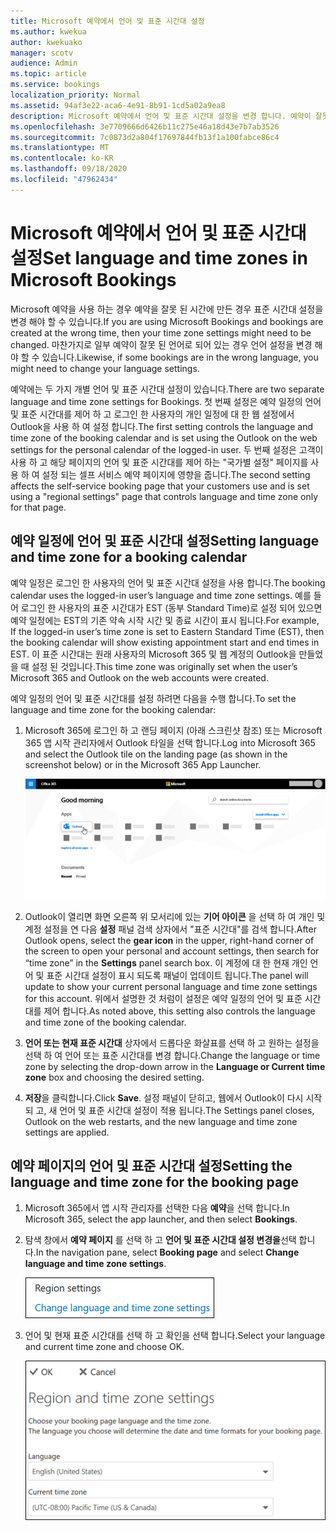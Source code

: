 ```yaml
---
title: Microsoft 예약에서 언어 및 표준 시간대 설정
ms.author: kwekua
author: kwekuako
manager: scotv
audience: Admin
ms.topic: article
ms.service: bookings
localization_priority: Normal
ms.assetid: 94af3e22-aca6-4e91-8b91-1cd5a02a9ea8
description: Microsoft 예약에서 언어 및 표준 시간대 설정을 변경 합니다. 예약이 잘못 된 시간에 생성 되는 경우 예약이 잘못 된 표준 시간대에 대해 설정 될 수 있습니다.
ms.openlocfilehash: 3e7709666d6426b11c275e46a18d43e7b7ab3526
ms.sourcegitcommit: 7c0873d2a804f17697844fb13f1a100fabce86c4
ms.translationtype: MT
ms.contentlocale: ko-KR
ms.lasthandoff: 09/18/2020
ms.locfileid: "47962434"
---
```

# <a name="set-language-and-time-zones-in-microsoft-bookings"></a><span data-ttu-id="44442-104">Microsoft 예약에서 언어 및 표준 시간대 설정</span><span class="sxs-lookup"><span data-stu-id="44442-104">Set language and time zones in Microsoft Bookings</span></span>

<span data-ttu-id="44442-105">Microsoft 예약을 사용 하는 경우 예약을 잘못 된 시간에 만든 경우 표준 시간대 설정을 변경 해야 할 수 있습니다.</span><span class="sxs-lookup"><span data-stu-id="44442-105">If you are using Microsoft Bookings and bookings are created at the wrong time, then your time zone settings might need to be changed.</span></span> <span data-ttu-id="44442-106">마찬가지로 일부 예약이 잘못 된 언어로 되어 있는 경우 언어 설정을 변경 해야 할 수 있습니다.</span><span class="sxs-lookup"><span data-stu-id="44442-106">Likewise, if some bookings are in the wrong language, you might need to change your language settings.</span></span>

<span data-ttu-id="44442-107">예약에는 두 가지 개별 언어 및 표준 시간대 설정이 있습니다.</span><span class="sxs-lookup"><span data-stu-id="44442-107">There are two separate language and time zone settings for Bookings.</span></span> <span data-ttu-id="44442-108">첫 번째 설정은 예약 일정의 언어 및 표준 시간대를 제어 하 고 로그인 한 사용자의 개인 일정에 대 한 웹 설정에서 Outlook을 사용 하 여 설정 합니다.</span><span class="sxs-lookup"><span data-stu-id="44442-108">The first setting controls the language and time zone of the booking calendar and is set using the Outlook on the web settings for the personal calendar of the logged-in user.</span></span> <span data-ttu-id="44442-109">두 번째 설정은 고객이 사용 하 고 해당 페이지의 언어 및 표준 시간대를 제어 하는 "국가별 설정" 페이지를 사용 하 여 설정 되는 셀프 서비스 예약 페이지에 영향을 줍니다.</span><span class="sxs-lookup"><span data-stu-id="44442-109">The second setting affects the self-service booking page that your customers use and is set using a "regional settings" page that controls language and time zone only for that page.</span></span>

## <a name="setting-language-and-time-zone-for-a-booking-calendar"></a><span data-ttu-id="44442-110">예약 일정에 언어 및 표준 시간대 설정</span><span class="sxs-lookup"><span data-stu-id="44442-110">Setting language and time zone for a booking calendar</span></span>

<span data-ttu-id="44442-111">예약 일정은 로그인 한 사용자의 언어 및 표준 시간대 설정을 사용 합니다.</span><span class="sxs-lookup"><span data-stu-id="44442-111">The booking calendar uses the logged-in user’s language and time zone settings.</span></span> <span data-ttu-id="44442-112">예를 들어 로그인 한 사용자의 표준 시간대가 EST (동부 Standard Time)로 설정 되어 있으면 예약 일정에는 EST의 기존 약속 시작 시간 및 종료 시간이 표시 됩니다.</span><span class="sxs-lookup"><span data-stu-id="44442-112">For example, If the logged-in user’s time zone is set to Eastern Standard Time (EST), then the booking calendar will show existing appointment start and end times in EST.</span></span> <span data-ttu-id="44442-113">이 표준 시간대는 원래 사용자의 Microsoft 365 및 웹 계정의 Outlook을 만들었을 때 설정 된 것입니다.</span><span class="sxs-lookup"><span data-stu-id="44442-113">This time zone was originally set when the user’s Microsoft 365 and Outlook on the web accounts were created.</span></span>

<span data-ttu-id="44442-114">예약 일정의 언어 및 표준 시간대를 설정 하려면 다음을 수행 합니다.</span><span class="sxs-lookup"><span data-stu-id="44442-114">To set the language and time zone for the booking calendar:</span></span>

1. <span data-ttu-id="44442-115">Microsoft 365에 로그인 하 고 랜딩 페이지 (아래 스크린샷 참조) 또는 Microsoft 365 앱 시작 관리자에서 Outlook 타일을 선택 합니다.</span><span class="sxs-lookup"><span data-stu-id="44442-115">Log into Microsoft 365 and select the Outlook tile on the landing page (as shown in the screenshot below) or in the Microsoft 365 App Launcher.</span></span>

   ![Microsoft 365 방문 페이지의 Outlook 타일 이미지](../media/bookings-outlook-tile.png)

1. <span data-ttu-id="44442-117">Outlook이 열리면 화면 오른쪽 위 모서리에 있는 **기어 아이콘** 을 선택 하 여 개인 및 계정 설정을 연 다음 **설정** 패널 검색 상자에서 "표준 시간대"를 검색 합니다.</span><span class="sxs-lookup"><span data-stu-id="44442-117">After Outlook opens, select the **gear icon** in the upper, right-hand corner of the screen to open your personal and account settings, then search for “time zone” in the **Settings** panel search box.</span></span> <span data-ttu-id="44442-118">이 계정에 대 한 현재 개인 언어 및 표준 시간대 설정이 표시 되도록 패널이 업데이트 됩니다.</span><span class="sxs-lookup"><span data-stu-id="44442-118">The panel will update to show your current personal language and time zone settings for this account.</span></span> <span data-ttu-id="44442-119">위에서 설명한 것 처럼이 설정은 예약 일정의 언어 및 표준 시간대를 제어 합니다.</span><span class="sxs-lookup"><span data-stu-id="44442-119">As noted above, this setting also controls the language and time zone of the booking calendar.</span></span>

1. <span data-ttu-id="44442-120">**언어 또는 현재 표준 시간대** 상자에서 드롭다운 화살표를 선택 하 고 원하는 설정을 선택 하 여 언어 또는 표준 시간대를 변경 합니다.</span><span class="sxs-lookup"><span data-stu-id="44442-120">Change the language or time zone by selecting the drop-down arrow in the **Language or Current time zone** box and choosing the desired setting.</span></span>

1. <span data-ttu-id="44442-121">**저장**을 클릭합니다.</span><span class="sxs-lookup"><span data-stu-id="44442-121">Click **Save**.</span></span> <span data-ttu-id="44442-122">설정 패널이 닫히고, 웹에서 Outlook이 다시 시작 되 고, 새 언어 및 표준 시간대 설정이 적용 됩니다.</span><span class="sxs-lookup"><span data-stu-id="44442-122">The Settings panel closes, Outlook on the web restarts, and the new language and time zone settings are applied.</span></span>

## <a name="setting-the-language-and-time-zone-for-the-booking-page"></a><span data-ttu-id="44442-123">예약 페이지의 언어 및 표준 시간대 설정</span><span class="sxs-lookup"><span data-stu-id="44442-123">Setting the language and time zone for the booking page</span></span>

1. <span data-ttu-id="44442-124">Microsoft 365에서 앱 시작 관리자를 선택한 다음 **예약**을 선택 합니다.</span><span class="sxs-lookup"><span data-stu-id="44442-124">In Microsoft 365, select the app launcher, and then select **Bookings**.</span></span>

1. <span data-ttu-id="44442-125">탐색 창에서 **예약 페이지** 를 선택 하 고 **언어 및 표준 시간대 설정 변경을**선택 합니다.</span><span class="sxs-lookup"><span data-stu-id="44442-125">In the navigation pane, select **Booking page** and select **Change language and time zone settings**.</span></span>

   ![스크린샷: 언어 및 표준 시간대 설정 변경 링크](../media/bookings-region-language-timezone-settings.png)

1. <span data-ttu-id="44442-127">언어 및 현재 표준 시간대를 선택 하 고 확인을 선택 합니다.</span><span class="sxs-lookup"><span data-stu-id="44442-127">Select your language and current time zone and choose OK.</span></span>

   ![스크린샷: 언어 및 표준 시간대 설정](../media/bookings-region-timezone-settings.png)
